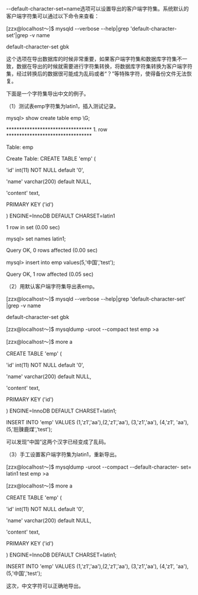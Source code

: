 

--default-character-set=name选项可以设置导出的客户端字符集。系统默认的客户端字符集可以通过以下命令来查看：

[zzx@localhost～]$ mysqld --verbose --help|grep 'default-character-set'|grep -v name

default-character-set gbk

这个选项在导出数据库的时候非常重要，如果客户端字符集和数据库字符集不一致，数据在导出的时候就需要进行字符集转换，将数据库字符集转换为客户端字符集，经过转换后的数据很可能成为乱码或者“？”等特殊字符，使得备份文件无法恢复。

下面是一个字符集导出中文的例子。

（1）测试表emp字符集为latin1，插入测试记录。

mysql> show create table emp \G;

********************************* 1. row *********************************

Table: emp

Create Table: CREATE TABLE 'emp' (

'id' int(11) NOT NULL default '0',

'name' varchar(200) default NULL,

'content' text,

PRIMARY KEY ('id')

) ENGINE=InnoDB DEFAULT CHARSET=latin1

1 row in set (0.00 sec)

mysql> set names latin1;

Query OK, 0 rows affected (0.00 sec)

mysql> insert into emp values(5,'中国','test');

Query OK, 1 row affected (0.05 sec)

（2）用默认客户端字符集导出表emp。

[zzx@localhost～]$ mysqld --verbose --help|grep 'default-character-set' |grep -v name

default-character-set gbk

[zzx@localhost～]$ mysqldump -uroot --compact test emp >a

[zzx@localhost～]$ more a

CREATE TABLE 'emp' (

'id' int(11) NOT NULL default '0',

'name' varchar(200) default NULL,

'content' text,

PRIMARY KEY ('id')

) ENGINE=InnoDB DEFAULT CHARSET=latin1;

INSERT INTO 'emp' VALUES (1,'z1','aa'),(2,'z1','aa'), (3,'z1','aa'), (4,'z1', 'aa'),(5,'脰脨鹿煤','test');

可以发现“中国”这两个汉字已经变成了乱码。

（3）手工设置客户端字符集为latin1，重新导出。

[zzx@localhost～]$ mysqldump -uroot --compact --default-character- set= latin1 test emp >a

[zzx@localhost～]$ more a

CREATE TABLE 'emp' (

'id' int(11) NOT NULL default '0',

'name' varchar(200) default NULL,

'content' text,

PRIMARY KEY ('id')

) ENGINE=InnoDB DEFAULT CHARSET=latin1;

INSERT INTO 'emp' VALUES (1,'z1','aa'),(2,'z1','aa'), (3,'z1','aa'), (4,'z1', 'aa'),(5,'中国','test');

这次，中文字符可以正确地导出。



